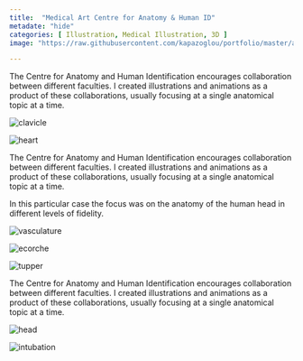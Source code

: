 ```yaml
---
title:  "Medical Art Centre for Anatomy & Human ID"
metadate: "hide"
categories: [ Illustration, Medical Illustration, 3D ]
image: "https://raw.githubusercontent.com/kapazoglou/portfolio/master/assets/images/item/ani_medDes2.gif"

---
```


The Centre for Anatomy and Human Identification encourages collaboration between different faculties. I created  illustrations and animations as a product of these collaborations, usually focusing at a single anatomical topic at a time. 

![clavicle](https://raw.githubusercontent.com/kapazoglou/portfolio/master/assets/images/item/clavicle.png)

![heart](https://raw.githubusercontent.com/kapazoglou/portfolio/master/assets/images/item/med_3.png)


The Centre for Anatomy and Human Identification encourages collaboration between different faculties. I created  illustrations and animations as a product of these collaborations, usually focusing at a single anatomical topic at a time.

In this particular case the focus was on the anatomy of the human head in different levels of fidelity.

![vasculature](https://raw.githubusercontent.com/kapazoglou/portfolio/master/assets/images/item/med_2.png)

![ecorche](https://raw.githubusercontent.com/kapazoglou/portfolio/master/assets/images/item/drw_5.png)

![tupper](https://raw.githubusercontent.com/kapazoglou/portfolio/master/assets/images/item/drw_4.png)


The Centre for Anatomy and Human Identification encourages collaboration between different faculties. I created  illustrations and animations as a product of these collaborations, usually focusing at a single anatomical topic at a time. 

![head](https://raw.githubusercontent.com/kapazoglou/portfolio/master/assets/images/item/ani3.gif)

![intubation](https://raw.githubusercontent.com/kapazoglou/portfolio/master/assets/images/item/tube.gif)